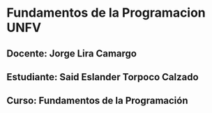 # Fundamentos de la Programacion UNFV 
## Docente: Jorge Lira Camargo
## Estudiante: Said Eslander Torpoco Calzado
## Curso: Fundamentos de la Programación
